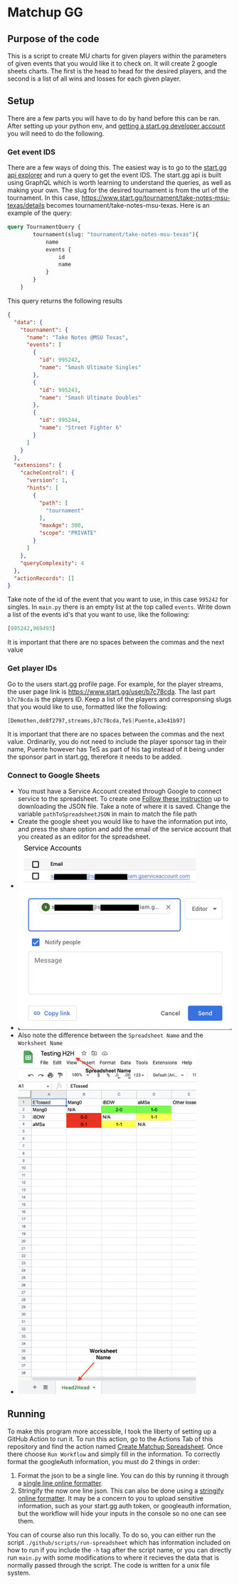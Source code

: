 # Matchup GG
## Purpose of the code
This is a script to create MU charts for given players within the parameters of given events that you would like it to check on. It will create 2 google sheets charts. The first is the head to head for the desired players, and the second is a list of all wins and losses for each given player.

## Setup
There are a few parts you will have to do by hand before this can be ran. After setting up your python env, and [getting a start.gg developer account](https://developer.start.gg/docs/intro) you will need to do the following. 

### Get event IDS
There are a few ways of doing this. The easiest way is to go to the [start.gg api explorer](https://developer.start.gg/explorer) and run a query to get the event IDS. The start.gg api is built using GraphQL which is worth learning to understand the queries, as well as making your own. The slug for the desired tournament is from the url of the tournament. In this case, https://www.start.gg/tournament/take-notes-msu-texas/details becomes tournament/take-notes-msu-texas. Here is an example of the query:
```GraphQL
query TournamentQuery {
        tournament(slug: "tournament/take-notes-msu-texas"){
            name
            events {
                id
                name
            }
        }
    }
```
This query returns the following results
```json
{
  "data": {
    "tournament": {
      "name": "Take Notes @MSU Texas",
      "events": [
        {
          "id": 995242,
          "name": "Smash Ultimate Singles"
        },
        {
          "id": 995243,
          "name": "Smash Ultimate Doubles"
        },
        {
          "id": 995244,
          "name": "Street Fighter 6"
        }
      ]
    }
  },
  "extensions": {
    "cacheControl": {
      "version": 1,
      "hints": [
        {
          "path": [
            "tournament"
          ],
          "maxAge": 300,
          "scope": "PRIVATE"
        }
      ]
    },
    "queryComplexity": 4
  },
  "actionRecords": []
}
```
Take note of the id of the event that you want to use, in this case `995242` for singles. In `main.py` there is an empty list at the top called `events`. Write down a list of the events id's that you want to use, like the following:
```python
[995242,969493]
```
It is important that there are no spaces between the commas and the next value

### Get player IDs
Go to the users start.gg profile page. For example, for the player streams, the user page link is https://www.start.gg/user/b7c78cda. The last part `b7c78cda` is the players ID. Keep a list of the players and corresponsing slugs that you would like to use, formatted like the following:
```python
[Demothen,de8f2797,streams,b7c78cda,TeS|Puente,a3e41b97]
```
It is important that there are no spaces between the commas and the next value. Ordinarily, you do not need to include the player sponsor tag in their name, Puente however has TeS as part of his tag instead of it being under the sponsor part in start.gg, therefore it needs to be added.

### Connect to Google Sheets
- You must have a Service Account created through Google to connect service to the spreadsheet. To create one [Follow these instruction](https://docs.gspread.org/en/v5.7.0/oauth2.html#enable-api-access-for-a-project) up to downloading the JSON file. Take a note of where it is saved. Change the variable `pathToSpreadsheetJSON` in main to match the file path
- Create the google sheet you would like to have the information put into, and press the share option and add the email of the service account that you created as an editor for the spreadsheet. 
- <img src = "misc/service_account.png" width = "400px">
- <img src = "misc/share_project.png" width = "500px">
- Also note the difference between the `Spreadsheet Name` and the `Worksheet Name` 
- <img src = "misc/names.png" width = "400px">

## Running
To make this program more accessible, I took the liberty of setting up a GitHub Action to run it. To run this action, go to the Actions Tab of this repository and find the action named [Create Matchup Spreadsheet](https://github.com/oddsorevans/matchupGG/actions/workflows/create_spreadsheet.yml). Once there choose `Run Workflow` and simply fill in the information. To correctly format the googleAuth information, you must do 2 things in order: 
1. Format the json to be a single line. You can do this by running it through a [single line online formatter]((https://github.com/oddsorevans/matchupGG/actions/workflows/create_spreadsheet.yml)).
2. Stringify the now one line json. This can also be done using a [stringify online formatter](https://jsonformatter.org/json-stringify-online).
It may be a concern to you to upload sensitive information, such as your start.gg auth token, or googleauth information, but the workflow will hide your inputs in the console so no one can see them.

You can of course also run this locally. To do so, you can either run the script `./github/scripts/run-spreadsheet` which has information included on how to run if you include the `-h` tag after the script name, or you can directly run `main.py` with some modifications to where it recieves the data that is normally passed through the script. The code is written for a unix file system.